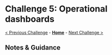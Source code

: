 # Challenge 5: Operational dashboards

[< Previous Challenge](./solution-04.md) - **[Home](../README.md)** - [Next Challenge >](./solution-06.md)

## Notes & Guidance
